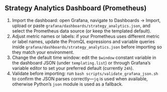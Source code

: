 ## Strategy Analytics Dashboard (Prometheus)

1. Import the dashboard: open Grafana, navigate to Dashboards → Import, upload or paste `grafana/dashboards/strategy_analytics.json`, and select the Prometheus data source (or keep the templated default).
2. Adjust metric names or labels: if your Prometheus uses different metric or label names, update the PromQL expressions and variable queries inside `grafana/dashboards/strategy_analytics.json` before importing so they match your environment.
3. Change the default time window: edit the `$window` constant variable in the dashboard JSON (under `templating.list`) or through Grafana’s variable editor to set your preferred default (currently `24h`).
4. Validate before importing: run `bash scripts/validate_grafana_json.sh` to confirm the JSON parses correctly—`jq` is used when available, otherwise Python’s `json` module is used as a fallback.
